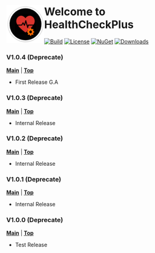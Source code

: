 ﻿# <img align="left" width="100" height="100" src="./docs/images/icon.png">Welcome to HealthCheckPlus
[![Build](https://github.com/FRACerqueira/HealthCheckPlus/workflows/Build/badge.svg)](https://github.com/FRACerqueira/HealthCheckPlus/actions/workflows/build.yml)
[![License](https://img.shields.io/github/license/FRACerqueira/HealthCheckPlus)](https://github.com/FRACerqueira/HealthCheckPlus/blob/master/LICENSE)
[![NuGet](https://img.shields.io/nuget/v/HealthCheckPlus)](https://www.nuget.org/packages/HealthCheckPlus/)
[![Downloads](https://img.shields.io/nuget/dt/HealthCheckPlus)](https://www.nuget.org/packages/HealthCheckPlus/)

### V1.0.4 (Deprecate)
[**Main**](index.md) | [**Top**](#welcome-to-healthcheckplus)

- First Release G.A

### V1.0.3 (Deprecate)
[**Main**](index.md) | [**Top**](#welcome-to-healthcheckplus)

- Internal Release
   
### V1.0.2 (Deprecate)
[**Main**](index.md) | [**Top**](#welcome-to-healthcheckplus)

- Internal Release

### V1.0.1 (Deprecate)
[**Main**](index.md) | [**Top**](#welcome-to-healthcheckplus)

- Internal Release

### V1.0.0 (Deprecate)
[**Main**](index.md) | [**Top**](#welcome-to-healthcheckplus)

- Test Release 
